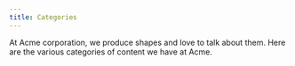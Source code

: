 ```yaml
---
title: Categories
---
```


At Acme corporation, we produce shapes and love to talk about them. Here are the various categories of content we have at Acme.